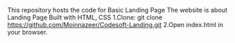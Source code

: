 This repository hosts the code for Basic Landing Page
The website is about Landing Page
Built with HTML, CSS
1.Clone: git clone https://github.com/Moinnazeer/Codesoft-Landing.git
2.Open index.html in your browser.
